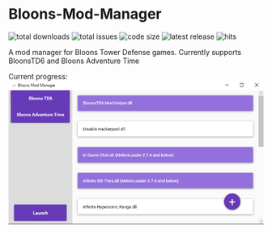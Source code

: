 # Bloons-Mod-Manager
![total downloads](https://img.shields.io/github/downloads/gurrenm3/Bloons-Mod-Manager/total "total downloads for project")
![total issues](https://img.shields.io/github/issues/gurrenm3/Bloons-Mod-Manager "total issues for project")
![code size](https://img.shields.io/github/languages/code-size/gurrenm3/Bloons-Mod-Manager "total code size for project")
![latest release](https://img.shields.io/github/v/tag/gurrenm3/Bloons-Mod-Manager "latest release for project")
![hits](https://hitcounter.pythonanywhere.com/count/tag.svg?url=https://github.com/gurrenm3/Bloons-Mod-Manager)

A mod manager for Bloons Tower Defense games. Currently supports BloonsTD6 and Bloons Adventure Time

Current progress:
![Mod Manager Screenshot](https://github.com/gurrenm3/Bloons-Mod-Manager/blob/master/Bloons%20mod%20manager%20progress.png "Mod Manager Progress")

